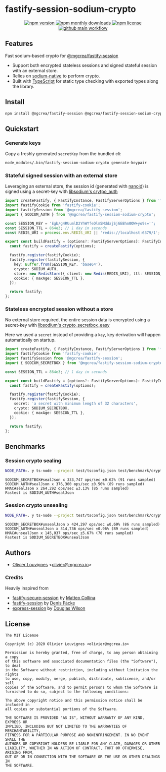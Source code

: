 # fastify-session-sodium-crypto

<p align="center">
  <a href="https://www.npmjs.com/package/@mgcrea/fastify-session-sodium-crypto">
    <img src="https://img.shields.io/npm/v/@mgcrea/fastify-session-sodium-crypto.svg?style=for-the-badge" alt="npm version" />
  </a>
  <!-- <a href="https://www.npmjs.com/package/@mgcrea/fastify-session-sodium-crypto">
    <img src="https://img.shields.io/npm/dt/@mgcrea/fastify-session-sodium-crypto.svg?style=for-the-badge" alt="npm total downloads" />
  </a> -->
  <a href="https://www.npmjs.com/package/@mgcrea/fastify-session-sodium-crypto">
    <img src="https://img.shields.io/npm/dm/@mgcrea/fastify-session-sodium-crypto.svg?style=for-the-badge" alt="npm monthly downloads" />
  </a>
  <a href="https://www.npmjs.com/package/@mgcrea/fastify-session-sodium-crypto">
    <img src="https://img.shields.io/npm/l/@mgcrea/fastify-session-sodium-crypto.svg?style=for-the-badge" alt="npm license" />
  </a>
  <a href="https://github.com/mgcrea/fastify-session-sodium-crypto/actions/workflows/main.yml">
    <img src="https://img.shields.io/github/workflow/status/mgcrea/fastify-session-sodium-crypto/main?style=for-the-badge" alt="github main workflow" />
  </a>
</p>

## Features

Fast sodium-based crypto for [@mgcrea/fastify-session](https://github.com/mgcrea/fastify-session)

- Support both encrypted stateless sessions and signed stateful session with an external store.
- Relies on [sodium-native](https://github.com/sodium-friends/sodium-native) to perform crypto.
- Built with [TypeScript](https://www.typescriptlang.org/) for static type checking with exported types along the
  library.

## Install

```bash
npm install @mgcrea/fastify-session @mgcrea/fastify-session-sodium-crypto --save
```

## Quickstart

### Generate keys

Copy a freshly generated `secretKey` from the bundled cli:

```sh
node_modules/.bin/fastify-session-sodium-crypto generate-keypair
```

### Stateful signed session with an external store

Leveraging an external store, the session id (generated with [nanoid](https://github.com/ai/nanoid)) is signed using a
secret-key with
[libsodium's crytpo_auth](https://libsodium.gitbook.io/doc/secret-key_cryptography/secret-key_authentication)

```ts
import createFastify, { FastifyInstance, FastifyServerOptions } from 'fastify';
import fastifyCookie from 'fastify-cookie';
import fastifySession from '@mgcrea/fastify-session';
import { SODIUM_AUTH } from '@mgcrea/fastify-session-sodium-crypto';

const SESSION_KEY = 'Egb/g4RUumlD2YhWYfeDlm5MddajSjGEBhm0OW+yo9s='';
const SESSION_TTL = 864e3; // 1 day in seconds
const REDIS_URI = process.env.REDIS_URI || 'redis://localhost:6379/1';

export const buildFastify = (options?: FastifyServerOptions): FastifyInstance => {
  const fastify = createFastify(options);

  fastify.register(fastifyCookie);
  fastify.register(fastifySession, {
    key: Buffer.from(SESSION_KEY, 'base64'),
    crypto: SODIUM_AUTH,
    store: new RedisStore({ client: new Redis(REDIS_URI), ttl: SESSION_TTL }),
    cookie: { maxAge: SESSION_TTL },
  });

  return fastify;
};
```

### Stateless encrypted session without a store

No external store required, the entire session data is encrypted using a secret-key with
[libsodium's crypto_secretbox_easy](https://libsodium.gitbook.io/doc/secret-key_cryptography/secretbox)

Here we used a `secret` instead of providing a `key`, key derivation will happen automatically on startup.

```ts
import createFastify, { FastifyInstance, FastifyServerOptions } from 'fastify';
import fastifyCookie from 'fastify-cookie';
import fastifySession from '@mgcrea/fastify-session';
import { SODIUM_SECRETBOX } from '@mgcrea/fastify-session-sodium-crypto';

const SESSION_TTL = 864e3; // 1 day in seconds

export const buildFastify = (options?: FastifyServerOptions): FastifyInstance => {
  const fastify = createFastify(options);

  fastify.register(fastifyCookie);
  fastify.register(fastifySession, {
    secret: 'a secret with minimum length of 32 characters',
    crypto: SODIUM_SECRETBOX,
    cookie: { maxAge: SESSION_TTL },
  });

  return fastify;
};
```

## Benchmarks

### Session crypto sealing

```sh
NODE_PATH=. y ts-node --project test/tsconfig.json test/benchmark/cryptoSeal.ts
```

```
SODIUM_SECRETBOX#sealJson x 333,747 ops/sec ±0.62% (91 runs sampled)
SODIUM_AUTH#sealJson x 376,300 ops/sec ±0.50% (89 runs sampled)
HMAC#sealJson x 264,292 ops/sec ±3.13% (85 runs sampled)
Fastest is SODIUM_AUTH#sealJson
```

### Session crypto unsealing

```sh
NODE_PATH=. y ts-node --project test/tsconfig.json test/benchmark/cryptoUnseal.ts
```

```
SODIUM_SECRETBOX#unsealJson x 424,297 ops/sec ±0.69% (86 runs sampled)
SODIUM_AUTH#unsealJson x 314,736 ops/sec ±0.96% (89 runs sampled)
HMAC#unsealJson x 145,037 ops/sec ±5.67% (78 runs sampled)
Fastest is SODIUM_SECRETBOX#unsealJson
```

## Authors

- [Olivier Louvignes](https://github.com/mgcrea) <<olivier@mgcrea.io>>

### Credits

Heavily inspired from

- [fastify-secure-session](https://github.com/fastify/fastify-secure-session) by
  [Matteo Collina](https://github.com/mcollina)
- [fastify-session](https://github.com/SerayaEryn/fastify-session) by [Denis Fäcke](https://github.com/SerayaEryn)
- [express-session](https://github.com/expressjs/session) by [Douglas Wilson](https://github.com/dougwilson)

## License

```
The MIT License

Copyright (c) 2020 Olivier Louvignes <olivier@mgcrea.io>

Permission is hereby granted, free of charge, to any person obtaining a copy
of this software and associated documentation files (the "Software"), to deal
in the Software without restriction, including without limitation the rights
to use, copy, modify, merge, publish, distribute, sublicense, and/or sell
copies of the Software, and to permit persons to whom the Software is
furnished to do so, subject to the following conditions:

The above copyright notice and this permission notice shall be included in
all copies or substantial portions of the Software.

THE SOFTWARE IS PROVIDED "AS IS", WITHOUT WARRANTY OF ANY KIND, EXPRESS OR
IMPLIED, INCLUDING BUT NOT LIMITED TO THE WARRANTIES OF MERCHANTABILITY,
FITNESS FOR A PARTICULAR PURPOSE AND NONINFRINGEMENT. IN NO EVENT SHALL THE
AUTHORS OR COPYRIGHT HOLDERS BE LIABLE FOR ANY CLAIM, DAMAGES OR OTHER
LIABILITY, WHETHER IN AN ACTION OF CONTRACT, TORT OR OTHERWISE, ARISING FROM,
OUT OF OR IN CONNECTION WITH THE SOFTWARE OR THE USE OR OTHER DEALINGS IN
THE SOFTWARE.
```
